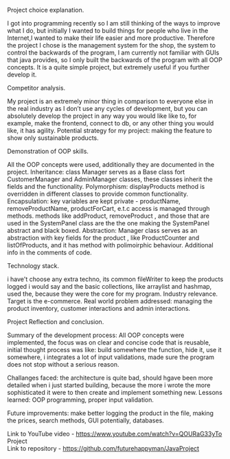 Project choice explanation.

I got into programming recently so I am still thinking of the ways to improve what I do, but initially I wanted to build things for people who live in the Internet,I wanted to make their life easier and more productive. Therefore the project I chose is the management system for the shop, the system to control the backwards of the program, I am currently not familiar with GUIs that java provides, so I only built the backwards of the program with all OOP concepts. It is a quite simple project, but extremely useful if you further develop it.

Competitor analysis.

My project is an extremely minor thing in comparison to everyone else in the real industry as I don’t use any cycles of development, but you can absolutely develop the project in any way you would like like to, for example, make the frontend, connect to db, or any other thing you would like, it has agility. Potential strategy for my project: making the feature to show only sustainable products.

Demonstration of OOP skills.

All the OOP concepts were used, additionally they are documented in the project. Inheritance: class Manager serves as a Base class fort CustomerManager and AdminManager classes, these classes inherit the fields and the functionality. Polymorphism: displayProducts method is overridden in different classes to provide common functionality. Encapsulation: key variables are kept private - productName, removeProductName, productForCart, e.t.c access is managed through methods. methods like addProduct, removeProduct , and those that are used in the SystemPanel class are the the one making the SystemPanel abstract and black boxed. Abstraction: Manager class serves as an abstraction with key fields for the product , like ProductCounter and listOfProducts, and it has method with polimoirphic behaviour. Additional info in the comments of code.

Technology stack.

i have't choose any extra techno, its common fileWriter to keep the products logged i would say and the basic collections, like arraylist and hashmap, used the, because they were the core for my program. Industry relevance. Target is the e-commerce. Real world problem addressed: managing the product inventory, customer interactions and admin interactions.

Project Reflection and conclusion.

Summary of the development process: 
All OOP concepts were implemented, the focus was on clear and concise code that is reusable, initial thought process was like: build somewhere the function, hide it, use it somewhere, i integrates a lot of input validations, made sure the program does not stop without a serious reason.

Challanges faced: 
the architecture is quite bad, should hgave been more detailed when i just started building, because the more i wrote the more sophisticated it were to then create and implement something new.
Lessons learned: OOP programming, proper input validation.

Future improvements:
make better logging the product in the file, making the prices, search methods, GUI potentially, databases.

Link to YouTube video - https://www.youtube.com/watch?v=QOURaG33yTo Project  
Link to repository - https://github.com/futurehappyman/JavaProject


